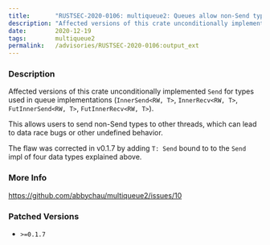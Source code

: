 ```yaml
---
title:       "RUSTSEC-2020-0106: multiqueue2: Queues allow non-Send types to be sent to other threads, allowing data races"
description: "Affected versions of this crate unconditionally implemented Send for types used in queue implementations InnerSendRW, T, InnerRecvRW, T, FutInnerSendRW, T, FutInnerRecvRW, T. This allows users to send nonSend types to other threads, which can lead to data race bugs or other undefined behavior. The flaw was corrected in v0.1.7 by adding T Send bound to to the Send impl of four data types explained above."
date:        2020-12-19
tags:        multiqueue2
permalink:   /advisories/RUSTSEC-2020-0106:output_ext
---
```


### Description

Affected versions of this crate unconditionally implemented `Send` for types used in queue implementations (`InnerSend<RW, T>`, `InnerRecv<RW, T>`, `FutInnerSend<RW, T>`, `FutInnerRecv<RW, T>`).

This allows users to send non-Send types to other threads, which can lead to data race bugs or other undefined behavior.

The flaw was corrected in v0.1.7 by adding `T: Send` bound to to the `Send` impl of four data types explained above.

### More Info

<https://github.com/abbychau/multiqueue2/issues/10>

### Patched Versions

- `>=0.1.7`


